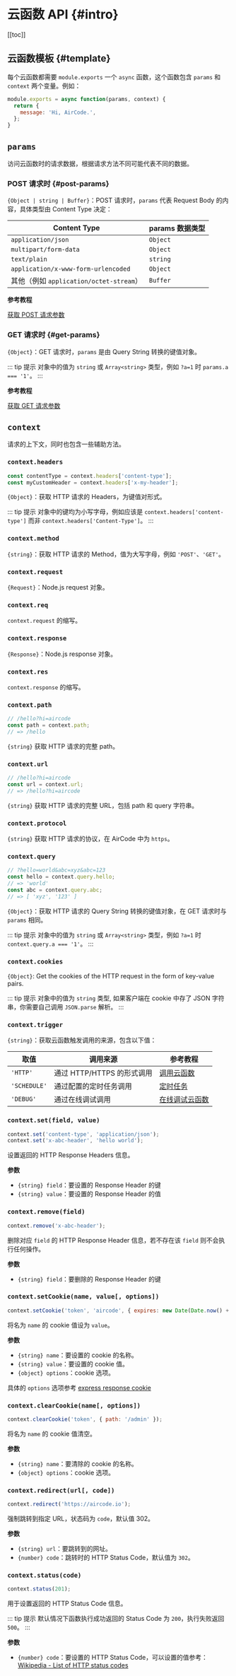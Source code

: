 # 云函数 API {#intro}

[[toc]]

## 云函数模板 {#template}

每个云函数都需要 `module.exports` 一个 `async` 函数，这个函数包含 `params` 和 `context` 两个变量。例如：

```js
module.exports = async function(params, context) {
  return {
    message: 'Hi, AirCode.',
  };
}
```

## `params`

访问云函数时的请求数据，根据请求方法不同可能代表不同的数据。

### POST 请求时 {#post-params}

`{Object | string | Buffer}`：POST 请求时，`params` 代表 Request Body 的内容，具体类型由 Content Type 决定：

| Content Type | params 数据类型 |
| ---- | ---- |
| `application/json` | `Object` |
| `multipart/form-data` | `Object` |
| `text/plain` | `string` |
| `application/x-www-form-urlencoded` | `Object` |
| 其他（例如 `application/octet-stream`）| `Buffer` |

**参考教程**

[获取 POST 请求参数](/guide/functions/post-params)

### GET 请求时 {#get-params}

`{Object}`：GET 请求时，`params` 是由 Query String 转换的键值对象。

::: tip 提示
对象中的值为 `string` 或 `Array<string>` 类型，例如 `?a=1` 时 `params.a === '1'`。
:::

**参考教程**

[获取 GET 请求参数](/guide/functions/get-params)

## `context`

请求的上下文，同时也包含一些辅助方法。

### `context.headers`

```js
const contentType = context.headers['content-type'];
const myCustomHeader = context.headers['x-my-header'];
```

`{Object}`：获取 HTTP 请求的 Headers，为键值对形式。

::: tip 提示
对象中的键均为小写字母，例如应该是 `context.headers['content-type']` 而非 `context.headers['Content-Type']`。
:::

### `context.method`

`{string}`：获取 HTTP 请求的 Method，值为大写字母，例如 `'POST'`、`'GET'`。

### `context.request`

`{Request}`：Node.js request 对象。

### `context.req`

`context.request` 的缩写。

### `context.response`

`{Response}`：Node.js response 对象。

### `context.res`

`context.response` 的缩写。

### `context.path`

```js
// /hello?hi=aircode
const path = context.path;
// => /hello
```

`{string}` 获取 HTTP 请求的完整 path。

### `context.url`

```js
// /hello?hi=aircode
const url = context.url;
// => /hello?hi=aircode
```

`{string}` 获取 HTTP 请求的完整 URL，包括 path 和 query 字符串。

### `context.protocol`

`{string}` 获取 HTTP 请求的协议，在 AirCode 中为 `https`。

### `context.query`

```js
// ?hello=world&abc=xyz&abc=123
const hello = context.query.hello;
// => 'world'
const abc = context.query.abc;
// => [ 'xyz', '123' ] 
```

`{Object}`：获取 HTTP 请求的 Query String 转换的键值对象，在 GET 请求时与 `params` 相同。

::: tip 提示
对象中的值为 `string` 或 `Array<string>` 类型，例如 `?a=1` 时 `context.query.a === '1'`。
:::

### `context.cookies`

`{Object}`: Get the cookies of the HTTP request in the form of key-value pairs.

::: tip 提示
对象中的值为 `string` 类型, 如果客户端在 cookie 中存了 JSON 字符串，你需要自己调用 `JSON.parse` 解析。
:::

### `context.trigger`

`{string}`：获取云函数触发调用的来源，包含以下值：

| 取值 | 调用来源 | 参考教程 |
| ---- | ---- | ---- |
| `'HTTP'` | 通过 HTTP/HTTPS 的形式调用 | [调用云函数](/guide/functions/invoke) |
| `'SCHEDULE'` | 通过配置的定时任务调用 | [定时任务](/guide/functions/scheduled-tasks) |
| `'DEBUG'` | 通过在线调试调用 | [在线调试云函数](/guide/functions/debug) |

### `context.set(field, value)`

```js
context.set('content-type', 'application/json');
context.set('x-abc-header', 'hello world');
```

设置返回的 HTTP Response Headers 信息。

**参数**

- `{string} field`：要设置的 Response Header 的键
- `{string} value`：要设置的 Response Header 的值

### `context.remove(field)`

```js
context.remove('x-abc-header');
```

删除对应 `field` 的 HTTP Response Header 信息，若不存在该 `field` 则不会执行任何操作。

**参数**

- `{string} field`：要删除的 Response Header 的键

### `context.setCookie(name, value[, options])`

```js
context.setCookie('token', 'aircode', { expires: new Date(Date.now() + 24 * 60 * 60 * 1000), httpOnly: true });
```

将名为 `name` 的 cookie 值设为 `value`。

**参数**

- `{string} name`：要设置的 cookie 的名称。
- `{string} value`：要设置的 cookie 值。
- `{object} options`：cookie 选项。

具体的 `options` 选项参考 [express response cookie](https://expressjs.com/en/5x/api.html#res.cookie)

### `context.clearCookie(name[, options])`

```js
context.clearCookie('token', { path: '/admin' });
```

将名为 `name` 的 cookie 值清空。

**参数**

- `{string} name`：要清除的 cookie 的名称。
- `{object} options`：cookie 选项。

### `context.redirect(url[, code])`

```js
context.redirect('https://aircode.io');
```

强制跳转到指定 URL，状态码为 `code`，默认值 302。

**参数**

- `{string} url`：要跳转到的网址。
- `{number} code`：跳转时的 HTTP Status Code，默认值为 `302`。

### `context.status(code)`

```js
context.status(201);
```

用于设置返回的 HTTP Status Code 信息。

::: tip 提示
默认情况下函数执行成功返回的 Status Code 为 `200`，执行失败返回 `500`。
:::

**参数**

- `{number} code`：要设置的 HTTP Status Code，可以设置的值参考：[Wikipedia - List of HTTP status codes](https://en.wikipedia.org/wiki/List_of_HTTP_status_codes)

